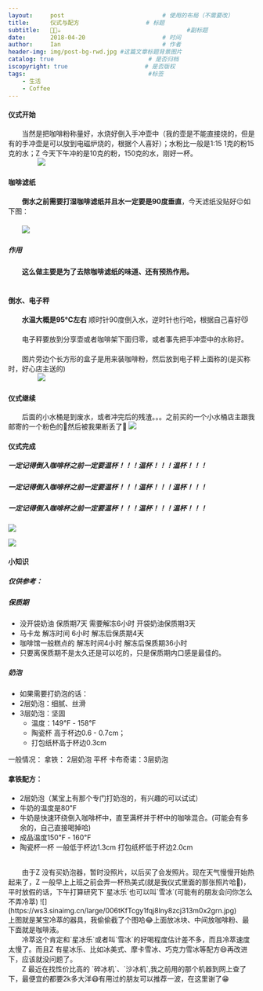 ```yaml
---
layout:     post             				# 使用的布局（不需要改）
title:      仪式与配方          			# 标题 
subtitle:   🍮🍰☕️ 					  				#副标题
date:       2018-04-20  					# 时间
author:     Ian                  			# 作者
header-img: img/post-bg-rwd.jpg	#这篇文章标题背景图片
catalog: true                        	# 是否归档
iscopyright: true                      # 是否版权
tags:                              		#标签
    - 生活
    - Coffee
---
```




#### 仪式开始
　　当然是把咖啡粉称量好，水烧好倒入手冲壶中（我的壶是不能直接烧的，但是有的手冲壶是可以放到电磁炉烧的，根据个人喜好）；水粉比一般是1:15 1克的粉15克的水；Z 今天下午冲的是10克的粉，150克的水，刚好一杯。<br>
　　
　　![](https://ws1.sinaimg.cn/large/006tKfTcgy1fqj8loko32j30lc0sggn4.jpg)
　　<br>
#### 咖啡滤纸　　
　　**倒水之前需要打湿咖啡滤纸并且水一定要是90度垂直**，今天滤纸没贴好😑如下图：<br>
　　<br>
　　![](https://ws2.sinaimg.cn/large/006tKfTcgy1fqj8ksok7uj30lc0sgmyc.jpg)
　　<br>
##### 作用　　
　　**这么做主要是为了去除咖啡滤纸的味道、还有预热作用。**<br>
　　<br>
#### 倒水、电子秤　　
　　**水温大概是95°C左右** 顺时针90度倒入水，逆时针也行哈，根据自己喜好😼<br>
　　<br>
　　电子秤要放到分享壶或者咖啡架下面归零，或者事先把手冲壶中的水称好。<br>
　　<br>
　　图片旁边个长方形的盒子是用来装咖啡粉，然后放到电子秤上面称的(是买称时，好心店主送的)<br>
　　
　　![](https://ws2.sinaimg.cn/large/006tKfTcgy1fqj8krklwoj30lc0sggoc.jpg)
　　
#### 仪式继续
　　后面的小水桶是到废水，或者冲完后的残渣。。。之前买的一个小水桶店主跟我邮寄的一个粉色的🌚然后被我果断丢了🌝
![](https://ws3.sinaimg.cn/large/006tKfTcgy1fqj8lldchnj30lc0sgq5a.jpg)　　

#### 仪式完成
##### 一定记得倒入咖啡杯之前一定要温杯！！！温杯！！！温杯！！！
##### 一定记得倒入咖啡杯之前一定要温杯！！！温杯！！！温杯！！！
##### 一定记得倒入咖啡杯之前一定要温杯！！！温杯！！！温杯！！！
![](https://ws4.sinaimg.cn/large/006tKfTcgy1fqj8ks7dwjj30sg0lcdhy.jpg)

![](https://ws2.sinaimg.cn/large/006tKfTcgy1fqj8mek9tgj30sg0lcgnp.jpg)



#### 小知识

##### 仅供参考：

##### 保质期
- 没开袋奶油 保质期7天 需要解冻6小时 开袋奶油保质期3天
- 马卡龙 解冻时间 6小时  解冻后保质期4天
- 咖啡馆一般糕点的 解冻时间4小时  解冻后保质期36小时 
- 只要离保质期不是太久还是可以吃的，只是保质期内口感是最佳的。


##### 奶泡
- 如果需要打奶泡的话：
- 2层奶泡：细腻、丝滑
- 3层奶泡：坚固  
	- 温度：149℉ - 158℉  
	- 陶瓷杯 高于杯边0.6 - 0.7cm；
	- 打包纸杯高于杯边0.3cm

一般情况：
拿铁： 2层奶泡 平杯
卡布奇诺：3层奶泡


#### 拿铁配方：

- 2层奶泡（某宝上有那个专门打奶泡的，有兴趣的可以试试）
- 牛奶的温度是80℉ 
- 牛奶是快速环绕倒入咖啡杯中，直至满杯并于杯中的咖啡混合。(可能会有多余的，自己直接喝掉哈)
- 成品温度150℉ - 160℉
- 陶瓷杯一杯 一般低于杯边1.3cm 打包纸杯低于杯边2.0cm<br>
<br>
　　由于Z 没有买奶泡器，暂时没照片，以后买了会发照片。现在天气慢慢开始热起来了，Z 一般早上上班之前会弄一杯热美式(就是我仪式里面的那张照片哈🤪)，
平时放假的话，下午打算研究下`星冰乐`也可以叫`雪冰`(可能有的朋友会问你怎么不弄冷萃)
![](https://ws3.sinaimg.cn/large/006tKfTcgy1fqj8lny8zcj313m0x2grn.jpg)
<br>
上图就是某宝冷萃的器具，我偷偷截了个图哈😂上面放冰块、中间放咖啡粉、最下面就是咖啡液。

<br>
　　冷萃这个肯定和`星冰乐`或者叫`雪冰`的好喝程度估计差不多，而且冷萃速度太慢了。而且Z 有星冰乐、比如冰美式、摩卡雪冰、巧克力雪冰等配方😄再改进下，应该就没问题了。
<br>
　　Z 最近在找性价比高的 `碎冰机`、`沙冰机`,我之前用的那个机器到网上查了下，最便宜的都要2k多大洋😷有用过的朋友可以推荐一波，在这里谢了😁





